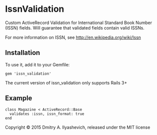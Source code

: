 # IssnValidation

Custom ActiveRecord Validation for International Standard Book Number (ISSN)
fields. Will guarantee that validated fields contain valid ISSNs.

For more information on ISSN, see http://en.wikipedia.org/wiki/Issn

## Installation

To use it, add it to your Gemfile:

    gem 'issn_validation'

The current version of issn_validation only supports Rails 3+

## Example

    class Magazine < ActiveRecord::Base
      validates :issn, issn_format: true
    end

Copyright &copy; 2015 Dmitry A. Ilyashevich, released under the MIT license


